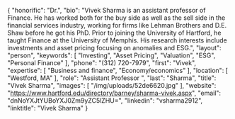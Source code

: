 {
  "honorific": "Dr.",
  "bio": "Vivek Sharma is an assistant professor of Finance. He has worked both for the buy side as well as the sell side in the financial services industry, working for firms like Lehman Brothers and D.E. Shaw before he got his PhD. Prior to joining the University of Hartford, he taught Finance at the University of Memphis. His research interests include investments and asset pricing focusing on anomalies and ESG.",
  "layout": "person",
  "keywords": [
    "Investing",
    "Asset Pricing",
    "Valuation",
    "ESG",
    "Personal Finance"
  ],
  "phone": "(312) 720-7979",
  "first": "Vivek",
  "expertise": [
    "Business and finance",
    "Economy/economics"
  ],
  "location": [
    "Westford, MA"
  ],
  "role": "Assistant Professor ",
  "last": "Sharma",
  "title": "Vivek Sharma",
  "images": [
    "/img/uploads/52de6620.jpg"
  ],
  "website": "https://www.hartford.edu/directory/barney/sharma-vivek.aspx",
  "email": "dnNoYXJtYUBoYXJ0Zm9yZC5lZHU=",
  "linkedin": "vsharma2912",
  "linktitle": "Vivek Sharma"
}
